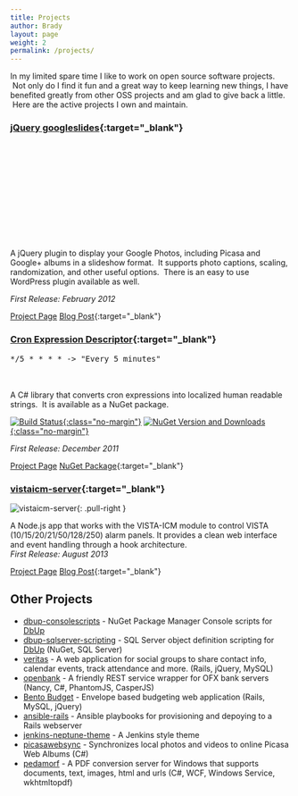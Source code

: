 ```yaml
---
title: Projects
author: Brady
layout: page
weight: 2
permalink: /projects/
---
```

In my limited spare time I like to work on open source software projects.  Not only do I find it fun and a great way to keep learning new things, I have benefited greatly from other OSS projects and am glad to give back a little.  Here are the active projects I own and maintain.

### [jQuery googleslides](http://bradyholt.github.io/jquery-googleslides/){:target="_blank"}
<div class="google-slides pull-right" style="width:262px; height:176px;" data-userid="115528839112598673902" data-albumid="5710317752556741025" data-imgmax="260"></div>

A jQuery plugin to display your Google Photos, including Picasa and Google+ albums in a slideshow format.  It supports photo captions, scaling, randomization, and other useful options.  There is an easy to use WordPress plugin available as well.

*First Release: February 2012*

[Project Page](http://bradyholt.github.io/jquery-googleslides/) [Blog Post](/jquery-googleslides-project/){:target="_blank"}

### [Cron Expression Descriptor](http://cronexpressiondescriptor.azurewebsites.net/){:target="_blank"}
<div class="pull-right" style="height: 50px; width: 300px;">
  <pre>*/5 * * * * -&gt; "Every 5 minutes"</pre>
</div>

A C# library that converts cron expressions into localized human readable strings.  It is available as a NuGet package.

[![Build Status](https://img.shields.io/travis/bradyholt/cron-expression-descriptor.svg?branch=master){:class="no-margin"}](https://travis-ci.org/bradyholt/cron-expression-descriptor)
[![NuGet Version and Downloads](https://buildstats.info/nuget/CronExpressionDescriptor){:class="no-margin"}](https://www.nuget.org/packages/CronExpressionDescriptor/)

*First Release: December 2011*

[Project Page](http://cronexpressiondescriptor.azurewebsites.net/) [NuGet Package](https://www.nuget.org/packages/CronExpressionDescriptor/){:target="_blank"}

### [vistaicm-server](https://github.com/bradyholt/vistaicm-server){:target="_blank"}
![vistaicm-server](https://raw.github.com/bradyholt/vistaicm-server/gh-pages/screenshot.png){: .pull-right }

A Node.js app that works with the VISTA-ICM module to control VISTA (10/15/20/21/50/128/250) alarm panels. It provides a clean web interface and event handling through a hook architecture.<br /> <em>First Release: August 2013</em>

[Project Page](https://github.com/bradyholt/vistaicm-server/) [Blog Post](/vistaicm-server){:target="_blank"}

## Other Projects

- [dbup-consolescripts](https://github.com/bradyholt/dbup-consolescripts) - NuGet Package Manager Console scripts for [DbUp](https://dbup.github.io/)
- [dbup-sqlserver-scripting](https://github.com/bradyholt/dbup-sqlserver-scripting) - SQL Server object definition scripting for [DbUp](https://dbup.github.io/) (NuGet, SQL Server)
- [veritas](https://github.com/bradyholt/veritas) - A web application for social groups to share contact info, calendar events, track attendance and more. (Rails, jQuery, MySQL)
- [openbank](https://github.com/bradyholt/openbank) - A friendly REST service wrapper for OFX bank servers (Nancy, C#, PhantomJS, CasperJS)
- [Bento Budget](https://github.com/bradyholt/bento-budget-app) - Envelope based budgeting web application (Rails, MySQL, jQuery)
- [ansible-rails](https://github.com/bradyholt/ansible-rails) - Ansible playbooks for provisioning and depoying to a Rails webserver
- [jenkins-neptune-theme](https://github.com/bradyholt/jenkins-neptune-theme) - A Jenkins style theme
- [picasawebsync](https://github.com/bradyholt/picasawebsync) - Synchronizes local photos and videos to online Picasa Web Albums (C#)
- [pedamorf](https://github.com/bradyholt/pedamorf) - A PDF conversion server for Windows that supports documents, text, images, html and urls (C#, WCF, Windows Service, wkhtmltopdf)

<link href="/lib/googleslides/jquery.googleslides.css" rel="stylesheet" type="text/css" />
 <script src="https://code.jquery.com/jquery-2.1.4.min.js" type="text/javascript"></script>
 <script src="/lib/googleslides/jquery.googleslides.js" type="text/javascript"></script>
 <script>
  $(document).ready(function(){
    $('.google-slides').each(function(index) {
      var options = {
         userid: $(this).attr('data-userid'),
         albumid: $(this).attr('data-albumid'),
         imgmax: $(this).attr('data-imgmax'),
         maxresults: 100
      };

      $(this).googleslides(options);
    });
  });
 </script>
